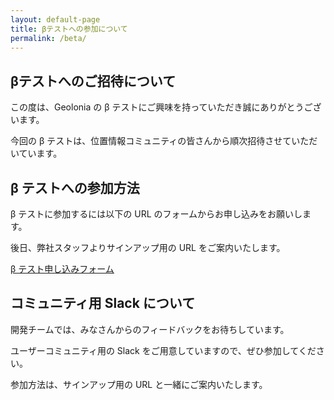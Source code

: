 ```yaml
---
layout: default-page
title: βテストへの参加について
permalink: /beta/
---
```


## βテストへのご招待について

この度は、Geolonia の β テストにご興味を持っていただき誠にありがとうございます。

今回の β テストは、位置情報コミュニティの皆さんから順次招待させていただいています。

## β テストへの参加方法

β テストに参加するには以下の URL のフォームからお申し込みをお願いします。

後日、弊社スタッフよりサインアップ用の URL をご案内いたします。

[β テスト申し込みフォーム](https://docs.google.com/forms/d/1ylUwd_SGgWNhWUTYeh0-af3ZbPdHVObsGQ4SQe1HwFg/viewform)

## コミュニティ用 Slack について

開発チームでは、みなさんからのフィードバックをお待ちしています。

ユーザーコミュニティ用の Slack をご用意していますので、ぜひ参加してください。

参加方法は、サインアップ用の URL と一緒にご案内いたします。
